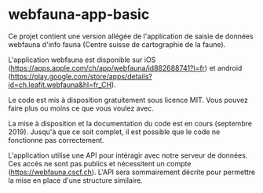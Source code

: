 # webfauna-app-basic
Ce projet contient une version allégée de l'application de saisie de données webfauna d'info fauna (Centre suisse de cartographie de la faune).

L'application webfauna est disponible sur iOS (https://apps.apple.com/ch/app/webfauna/id882688741?l=fr) et android (https://play.google.com/store/apps/details?id=ch.leafit.webfauna&hl=fr_CH).

Le code est mis à disposition gratuitement sous licence MIT. Vous pouvez faire plus ou moins ce que vous voulez avec.

La mise à disposition et la documentation du code est en cours (septembre 2019). Jusqu'à que ce soit complet, il est possible que le code ne fonctionne pas correctement.

L'application utilise une API pour intéragir avec notre serveur de données. Ces accés ne sont pas publics et nécessitent un compte (https://webfauna.cscf.ch). L'API sera sommairement décrite pour permettre la mise en place d'une structure similaire.  
